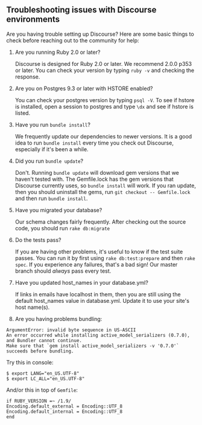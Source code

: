 ## Troubleshooting issues with Discourse environments

Are you having trouble setting up Discourse? Here are some basic things to check before
reaching out to the community for help:


1. Are you running Ruby 2.0 or later?

   Discourse is designed for Ruby 2.0 or later. We recommend 2.0.0 p353 or later. You can check your version by typing
   `ruby -v` and checking the response.


2. Are you on Postgres 9.3 or later with HSTORE enabled?

   You can check your postgres version by typing `psql -V`. To see if hstore is
   installed, open a session to postgres and type `\dx` and see if hstore is listed.


3. Have you run `bundle install`?

   We frequently update our dependencies to newer versions. It is a good idea to run
   `bundle install` every time you check out Discourse, especially if it's been a while.

4. Did you run `bundle update`?

   Don't. Running `bundle update` will download gem versions that we haven't tested with.
   The Gemfile.lock has the gem versions that Discourse currently uses, so `bundle install`
   will work.  If you ran update, then you should uninstall the gems, run
   `git checkout -- Gemfile.lock` and then run `bundle install`.

5. Have you migrated your database?

   Our schema changes fairly frequently. After checking out the source code, you should
   run `rake db:migrate`

7. Do the tests pass?

   If you are having other problems, it's useful to know if the test suite passes. You
   can run it by first using `rake db:test:prepare` and then `rake spec`. If you
   experience any failures, that's a bad sign! Our master branch should *always* pass
   every test.

8. Have you updated host_names in your database.yml?

   If links in emails have localhost in them, then you are still using the default host_names
   value in database.yml.  Update it to use your site's host name(s).

9. Are you having problems bundling:

```
ArgumentError: invalid byte sequence in US-ASCII
An error occurred while installing active_model_serializers (0.7.0), and Bundler cannot continue.
Make sure that `gem install active_model_serializers -v '0.7.0'` succeeds before bundling.
```

   Try this in console:

```
$ export LANG="en_US.UTF-8"
$ export LC_ALL="en_US.UTF-8"
```

   And/or this in top of `Gemfile`:

```
if RUBY_VERSION =~ /1.9/
Encoding.default_external = Encoding::UTF_8
Encoding.default_internal = Encoding::UTF_8
end
```
